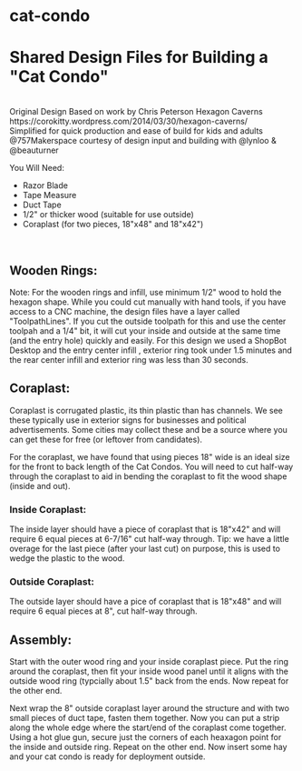 cat-condo
=========

<h1>Shared Design Files for Building a "Cat Condo"</h1><br>
Original Design Based on work by Chris Peterson Hexagon Caverns https://corokitty.wordpress.com/2014/03/30/hexagon-caverns/ <br>
Simplified for quick production and ease of build for kids and adults @757Makerspace courtesy of design input and building with @lynloo & @beauturner<br>

You Will Need:
<ul>
  <li>Razor Blade</li>
  <li>Tape Measure</li>
  <li>Duct Tape</li>
  <li>1/2" or thicker wood (suitable for use outside)</li>
  <li>Coraplast (for two pieces, 18"x48" and 18"x42")</li>
</ul><br>


<h2>Wooden Rings:</h2>
Note: For the wooden rings and infill, use minimum 1/2" wood to hold the hexagon shape.
While you could cut manually with hand tools, if you have access to a CNC machine, the design files have a layer called "ToolpathLines". If you cut the outside toolpath for this and use the center toolpah and a 1/4" bit, it will cut your inside and outside at the same time (and the entry hole) quickly and easily. For this design we used a ShopBot Desktop and the entry center infill , exterior ring took under 1.5 minutes and the rear center infill and exterior ring was less than 30 seconds. <br>

<h2>Coraplast:</h2>
Coraplast is corrugated plastic, its thin plastic than has channels. We see these typically use in exterior signs for businesses and political advertisements. Some cities may collect these and be a source where you can get these for free (or leftover from candidates). <br>

For the coraplast, we have found that using pieces 18" wide is an ideal size for the front to back length of the Cat Condos. You will need to cut half-way through the coraplast to aid in bending the coraplast to fit the wood shape (inside and out).<br>

<h3>Inside Coraplast:</h3>
The inside layer should have a piece of coraplast that is 18"x42" and will require 6 equal pieces at 6-7/16" cut half-way through. Tip: we have a little overage for the last piece (after your last cut) on purpose, this is used to wedge the plastic to the wood.<br>

<h3>Outside Coraplast:</h3>
The outside layer should have a pice of coraplast that is 18"x48" and will require 6 equal pieces at 8", cut half-way through.<br>

<h2>Assembly:</h2>
Start with the outer wood ring and your inside coraplast piece. Put the ring around the coraplast, then fit your inside wood panel until it aligns with the outside wood ring (typcially about 1.5" back from the ends. Now repeat for the other end.<br>

Next wrap the 8" outside coraplast layer around the structure and with two small pieces of duct tape, fasten them together. Now you can put a strip along the whole edge where the start/end of the coraplast come together. Using a hot glue gun, secure just the corners of each heaxagon point for the inside and outside ring. Repeat on the other end. Now insert some hay and your cat condo is ready for deployment outside. <br>

